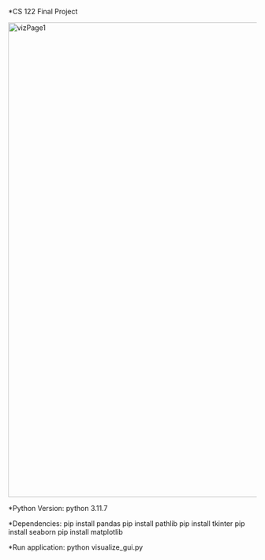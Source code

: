 *CS 122 Final Project

<img width="960" alt="vizPage1" src="https://github.com/Munkh09/Data-Visualization-Project/assets/143208888/69b29755-ea2c-438f-afd4-a91e7d8fad05">

*Python Version:
python 3.11.7

*Dependencies:
pip install pandas
pip install pathlib
pip install tkinter
pip install seaborn
pip install matplotlib

*Run application:
python visualize_gui.py
